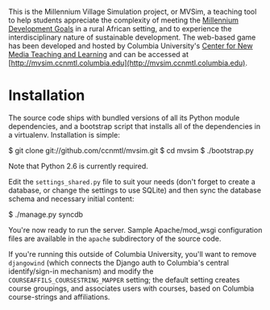 This is the Millennium Village Simulation project, or MVSim, a
teaching tool to help students appreciate the complexity of meeting
the [Millennium Development
Goals](http://mvsim.wikischolars.columbia.edu/Millennium+Development+Goals)
in a rural African setting, and to experience the interdisciplinary
nature of sustainable development.  The web-based game has been
developed and hosted by Columbia University's [Center for New Media
Teaching and Learning](http://ccnmtl.columbia.edu) and can be accessed
at
[http://mvsim.ccnmtl.columbia.edu](http://mvsim.ccnmtl.columbia.edu).

Installation
============

The source code ships with bundled versions of all its Python module
dependencies, and a bootstrap script that installs all of the
dependencies in a virtualenv.  Installation is simple:

$ git clone git://github.com/ccnmtl/mvsim.git
$ cd mvsim
$ ./bootstrap.py

Note that Python 2.6 is currently required.

Edit the `settings_shared.py` file to suit your needs (don't forget to
create a database, or change the settings to use SQLite) and then
sync the database schema and necessary initial content:

$ ./manage.py syncdb

You're now ready to run the server.  Sample Apache/mod_wsgi
configuration files are available in the `apache` subdirectory of the
source code.

If you're running this outside of Columbia University, you'll want to
remove `djangowind` (which connects the Django auth to Columbia's central
identify/sign-in mechanism) and modify the
`COURSEAFFILS_COURSESTRING_MAPPER` setting; the default setting
creates course groupings, and associates users with courses, based on
Columbia course-strings and affiliations.
